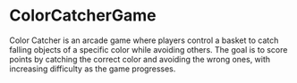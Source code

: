 # ColorCatcherGame
Color Catcher is an arcade game where players control a basket to catch falling objects of a specific color while avoiding others. The goal is to score points by catching the correct color and avoiding the wrong ones, with increasing difficulty as the game progresses.
